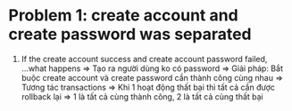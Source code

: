 # Problem 1: create account and create password was separated

1. If the create account success and create account password failed, ...what happens
   => Tạo ra người dùng ko có password
   => Giải pháp: Bắt buộc create account và create password cần thành công cùng nhau
   => Tương tác transactions
   => Khi 1 hoạt động thất bại thì tất cả cần được rollback lại
   => 1 là tất cả cùng thành công, 2 là tất cả cùng thất bại
